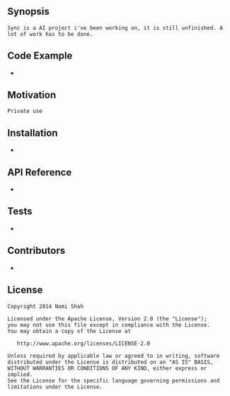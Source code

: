 ## Synopsis

    Sync is a AI project i've been working on, it is still unfinished. A lot of work has to be done.

## Code Example

-

## Motivation

    Private use

## Installation

-

## API Reference

  -

## Tests

-

## Contributors

-

## License

    Copyright 2014 Nami Shah
    
    Licensed under the Apache License, Version 2.0 (the "License");
    you may not use this file except in compliance with the License.
    You may obtain a copy of the License at
    
       http://www.apache.org/licenses/LICENSE-2.0
    
    Unless required by applicable law or agreed to in writing, software
    distributed under the License is distributed on an "AS IS" BASIS,
    WITHOUT WARRANTIES OR CONDITIONS OF ANY KIND, either express or implied.
    See the License for the specific language governing permissions and
    limitations under the License.
